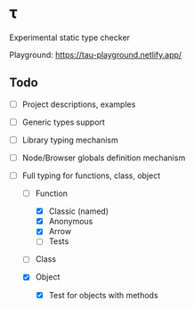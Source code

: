# &tau;

Experimental static type checker

Playground: https://tau-playground.netlify.app/

## Todo

- [ ] Project descriptions, examples
- [ ] Generic types support
- [ ] Library typing mechanism
- [ ] Node/Browser globals definition mechanism
- [ ] Full typing for functions, class, object

  - [ ] Function
    - [x] Classic (named)
    - [x] Anonymous
    - [x] Arrow
    - [ ] Tests
  - [ ] Class

  - [x] Object
    - [x] Test for objects with methods
